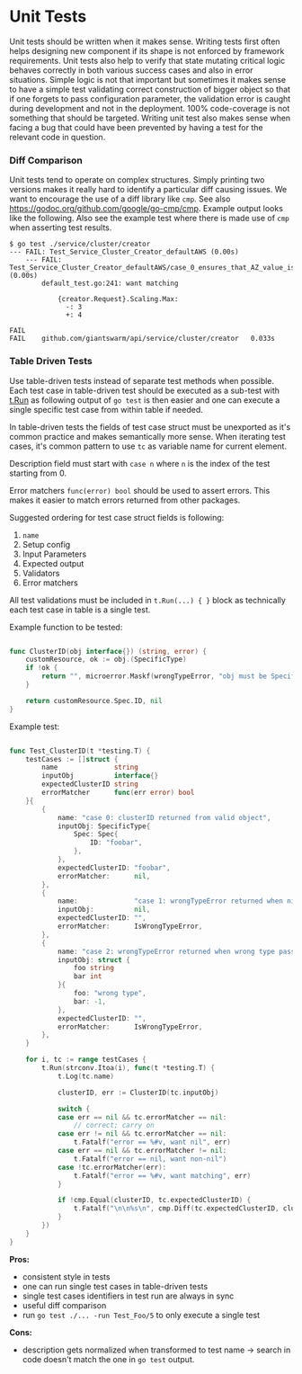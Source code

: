 # Unit Tests

Unit tests should be written when it makes sense. Writing tests first often
helps designing new component if its shape is not enforced by framework
requirements. Unit tests also help to verify that state mutating critical logic
behaves correctly in both various success cases and also in error situations.
Simple logic is not that important but sometimes it makes sense to have a simple
test validating correct construction of bigger object so that if one forgets to
pass configuration parameter, the validation error is caught during development
and not in the deployment. 100% code-coverage is not something that should be
targeted. Writing unit test also makes sense when facing a bug that could have
been prevented by having a test for the relevant code in question.



### Diff Comparison

Unit tests tend to operate on complex structures. Simply printing two versions
makes it really hard to identify a particular diff causing issues. We want to
encourage the use of a diff library like `cmp`. See also
https://godoc.org/github.com/google/go-cmp/cmp. Example output looks like the
following. Also see the example test where there is made use of `cmp` when
asserting test results.

```
$ go test ./service/cluster/creator
--- FAIL: Test_Service_Cluster_Creator_defaultAWS (0.00s)
    --- FAIL: Test_Service_Cluster_Creator_defaultAWS/case_0_ensures_that_AZ_value_is_defaulted_correctly (0.00s)
        default_test.go:241: want matching

            {creator.Request}.Scaling.Max:
              -: 3
              +: 4

FAIL
FAIL	github.com/giantswarm/api/service/cluster/creator	0.033s
```



### Table Driven Tests

Use table-driven tests instead of separate test methods when possible. Each test
case in table-driven test should be executed as a sub-test with
[t.Run](https://golang.org/pkg/testing/#T.Run) as following output of `go test`
is then easier and one can execute a single specific test case from within table
if needed.

In table-driven tests the fields of test case struct must be unexported as it's
common practice and makes semantically more sense. When iterating test cases,
it's common pattern to use `tc` as variable name for current element.

Description field must start with `case n` where `n` is the index of the test
starting from 0.

Error matchers `func(error) bool` should be used to assert errors. This makes it
easier to match errors returned from other packages.

Suggested ordering for test case struct fields is following:

  1. `name`
  2. Setup config
  3. Input Parameters
  4. Expected output
  5. Validators
  6. Error matchers

All test validations must be included in `t.Run(...) { }` block as technically
each test case in table is a single test.

Example function to be tested:
```go

func ClusterID(obj interface{}) (string, error) {
	customResource, ok := obj.(SpecificType)
	if !ok {
		return "", microerror.Maskf(wrongTypeError, "obj must be SpecificType")
	}

	return customResource.Spec.ID, nil
}
```

Example test:
```go

func Test_ClusterID(t *testing.T) {
	testCases := []struct {
		name              string
		inputObj          interface{}
		expectedClusterID string
		errorMatcher      func(err error) bool
	}{
		{
			name: "case 0: clusterID returned from valid object",
			inputObj: SpecificType{
				Spec: Spec{
					ID: "foobar",
				},
			},
			expectedClusterID: "foobar",
			errorMatcher:      nil,
		},
		{
			name:              "case 1: wrongTypeError returned when nil passed as obj",
			inputObj:          nil,
			expectedClusterID: "",
			errorMatcher:      IsWrongTypeError,
		},
		{
			name: "case 2: wrongTypeError returned when wrong type passed as obj",
			inputObj: struct {
				foo string
				bar int
			}{
				foo: "wrong type",
				bar: -1,
			},
			expectedClusterID: "",
			errorMatcher:      IsWrongTypeError,
		},
	}

	for i, tc := range testCases {
		t.Run(strconv.Itoa(i), func(t *testing.T) {
			t.Log(tc.name)

			clusterID, err := ClusterID(tc.inputObj)

			switch {
			case err == nil && tc.errorMatcher == nil:
				// correct; carry on
			case err != nil && tc.errorMatcher == nil:
				t.Fatalf("error == %#v, want nil", err)
			case err == nil && tc.errorMatcher != nil:
				t.Fatalf("error == nil, want non-nil")
			case !tc.errorMatcher(err):
				t.Fatalf("error == %#v, want matching", err)
			}

			if !cmp.Equal(clusterID, tc.expectedClusterID) {
				t.Fatalf("\n\n%s\n", cmp.Diff(tc.expectedClusterID, clusterID))
			}
		})
	}
}
```

**Pros:**

- consistent style in tests
- one can run single test cases in table-driven tests
- single test cases identifiers in test run are always in sync
- useful diff comparison
- run `go test ./... -run Test_Foo/5` to only execute a single test

**Cons:**

- description gets normalized when transformed to test name -> search in code
  doesn't match the one in `go test` output.

